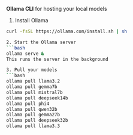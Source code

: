 **Ollama CLI** for hosting your local models  

1. Install Ollama

```bash
curl -fsSL https://ollama.com/install.sh | sh

2. Start the Ollama server
```bash
ollama serve &
This runs the server in the background 

3. Pull your models
```bash
ollama pull llama3.2
ollama pull gemma7b
ollama pull mistral7b
ollama pull deepseek14b
ollama pull phi4
ollama pull qwen32b
ollama pull gemma27b
ollama pull deepseek32b
ollama pull llama3.3
